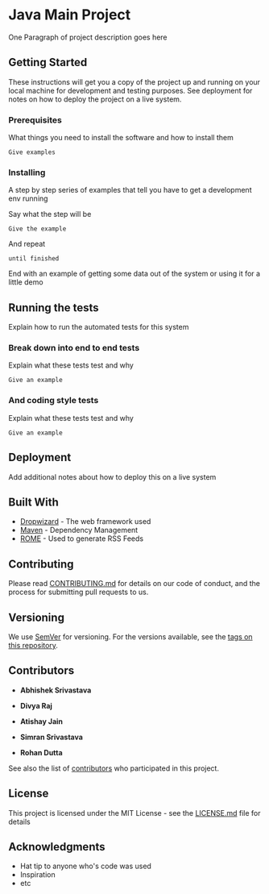 # Java Main Project 
 
One Paragraph of project description goes here 
 
## Getting Started 
 
These instructions will get you a copy of the project up and running on your local machine for development and testing purposes. See deployment for notes on how to deploy the project on a live system. 
 
### Prerequisites 
 
What things you need to install the software and how to install them 
 
``` 
Give examples 
``` 
 
### Installing 
 
A step by step series of examples that tell you have to get a development env running 
 
Say what the step will be 
 
``` 
Give the example 
``` 
 
And repeat 
 
``` 
until finished 
``` 
 
End with an example of getting some data out of the system or using it for a little demo 
 
## Running the tests 
 
Explain how to run the automated tests for this system 
 
### Break down into end to end tests 
 
Explain what these tests test and why 
 
``` 
Give an example 
``` 
 
### And coding style tests 
 
Explain what these tests test and why 
 
``` 
Give an example 
``` 
 
## Deployment 
 
Add additional notes about how to deploy this on a live system 
 
## Built With 
 
* [Dropwizard](http://www.dropwizard.io/1.0.2/docs/) - The web framework used 
* [Maven](https://maven.apache.org/) - Dependency Management 
* [ROME](https://rometools.github.io/rome/) - Used to generate RSS Feeds 
 
## Contributing 
 
Please read [CONTRIBUTING.md](https://gist.github.com/PurpleBooth/b24679402957c63ec426) for details on our code of conduct, and the process for submitting pull requests to us. 
 
## Versioning 
 
We use [SemVer](http://semver.org/) for versioning. For the versions available, see the [tags on this repository](https://github.com/your/project/tags).  
 
## Contributors 
 
* **Abhishek Srivastava**  
 
* **Divya Raj**  
 
* **Atishay Jain**  
 
* **Simran Srivastava**  
 
* **Rohan Dutta**  
 
See also the list of [contributors](https://github.com/your/project/contributors) who participated in this project. 
 
## License 
 
This project is licensed under the MIT License - see the [LICENSE.md](LICENSE.md) file for details 
 
## Acknowledgments 
 
* Hat tip to anyone who's code was used 
* Inspiration 
* etc 
